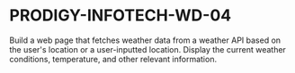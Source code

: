 # PRODIGY-INFOTECH-WD-04

Build a web page that fetches weather data from a weather API based on the user's location or a user-inputted location. Display the current weather conditions, temperature, and other relevant information.
